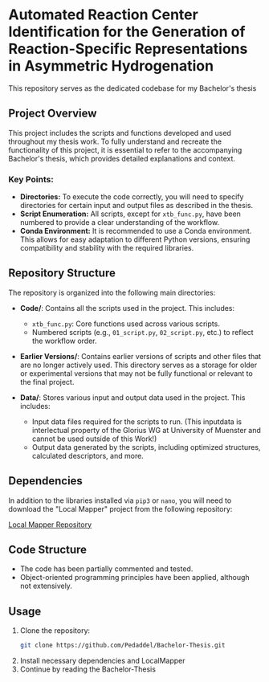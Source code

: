 # Automated Reaction Center Identification for the Generation of Reaction-Specific Representations in Asymmetric Hydrogenation

This repository serves as the dedicated codebase for my Bachelor's thesis

## Project Overview

This project includes the scripts and functions developed and used throughout my thesis work. To fully understand and recreate the functionality of this project, it is essential to refer to the accompanying Bachelor's thesis, which provides detailed explanations and context.

### Key Points:

- **Directories:** To execute the code correctly, you will need to specify directories for certain input and output files as described in the thesis.
- **Script Enumeration:** All scripts, except for `xtb_func.py`, have been numbered to provide a clear understanding of the workflow.
- **Conda Environment:** It is recommended to use a Conda environment. This allows for easy adaptation to different Python versions, ensuring compatibility and stability with the required libraries.

## Repository Structure

The repository is organized into the following main directories:

- **Code/**: Contains all the scripts used in the project. This includes:
  - `xtb_func.py`: Core functions used across various scripts.
  - Numbered scripts (e.g., `01_script.py`, `02_script.py`, etc.) to reflect the workflow order.
  
- **Earlier Versions/**: Contains earlier versions of scripts and other files that are no longer actively used. This directory serves as a storage for older or experimental versions that may not be fully functional or relevant to the final project.

- **Data/**: Stores various input and output data used in the project. This includes:
  - Input data files required for the scripts to run. (This inputdata is interlectual property of the Glorius WG at University of Muenster and cannot be used outside of this Work!)
  - Output data generated by the scripts, including optimized structures, calculated descriptors, and more.

## Dependencies

In addition to the libraries installed via `pip3` or `nano`, you will need to download the "Local Mapper" project from the following repository:

[Local Mapper Repository](https://github.com/snu-micc/LocalMapper.git)

## Code Structure

- The code has been partially commented and tested.
- Object-oriented programming principles have been applied, although not extensively.

## Usage

1. Clone the repository:
   ```bash
   git clone https://github.com/Pedaddel/Bachelor-Thesis.git
2. Install necessary dependencies and LocalMapper
3. Continue by reading the Bachelor-Thesis
